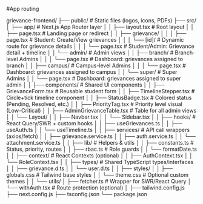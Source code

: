 #App routing

grievance-frontend/
├── public/                             # Static files (logos, icons, PDFs)
├── src/
│   ├── app/                            # Next.js App Router layer
│   │   ├── layout.tsx                  # Root layout
│   │   ├── page.tsx                    # Landing page or redirect
│   │   ├── grievance/
│   │   │   ├── page.tsx                # Student: Create/View grievances
│   │   │   └── [id]/                   # Dynamic route for grievance details
│   │   │       └── page.tsx            # Student/Admin: Grievance detail + timeline
│   │   └── admin/                      # Admin views
│   │       ├── branch/                 # Branch-level Admins
│   │       │   └── page.tsx            # Dashboard: grievances assigned to branch
│   │       ├── campus/                 # Campus-level Admins
│   │       │   └── page.tsx            # Dashboard: grievances assigned to campus
│   │       └── super/                  # Super Admins
│   │           └── page.tsx            # Dashboard: grievances assigned to super admin
│
│   ├── components/                     # Shared UI components
│   │   ├── GrievanceForm.tsx           # Reusable student form
│   │   ├── TimelineStepper.tsx         # Circle+tick timeline component
│   │   ├── StatusBadge.tsx             # Colored status (Pending, Resolved, etc.)
│   │   ├── PriorityTag.tsx             # Priority level visual (Low–Critical)
│   │   ├── AdminGrievanceTable.tsx     # Table for all admin views
│   │   └── Layout/
│   │       ├── Navbar.tsx
│   │       └── Sidebar.tsx
│
│   ├── hooks/                          # React Query/SWR + custom hooks
│   │   ├── useGrievances.ts
│   │   ├── useAuth.ts
│   │   └── useTimeline.ts
│
│   ├── services/                       # API call wrappers (axios/fetch)
│   │   ├── grievance.service.ts
│   │   ├── auth.service.ts
│   │   └── attachment.service.ts
│
│   ├── lib/                            # Helpers & utils
│   │   ├── constants.ts                # Status, priority, routes
│   │   ├── rbac.ts                     # Role guards
│   │   └── formatDate.ts
│
│   ├── context/                        # React Contexts (optional)
│   │   ├── AuthContext.tsx
│   │   └── RoleContext.tsx
│
│   ├── types/                          # Shared TypeScript types/interfaces
│   │   ├── grievance.d.ts
│   │   └── user.d.ts
│
│   ├── styles/
│   │   ├── globals.css                 # Tailwind base styles
│   │   └── theme.css                   # Optional custom themes
│
│   └── utils/
│       ├── fetcher.ts                  # Wrapper for SWR/React Query
│       └── withAuth.tsx                # Route protection (optional)
│
├── tailwind.config.js
├── next.config.js
├── tsconfig.json
└── package.json

